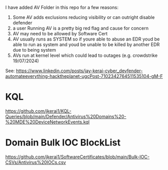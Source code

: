 I have added AV Folder in this repo for a few reasons:

1) Some AV adds exclusions reducing visibility or can outright disable defender
2) a user Running AV is a pretty big red flag and cause for concern
3) AV may need to be allowed by Software Cert
4) AV usually runs as SYSTEM so if youre able to abuse an EDR youd be able to run as system and youd be unable to be killed by another EDR due to being system
5) AVs run at kernel level which could lead to outages (e.g. crowdstrike 19/07/2024)  

See: https://www.linkedin.com/posts/jay-kerai-cyber_devfender-automateeverything-hacktheplanet-ugcPost-7102342764511535104-gM-F

# KQL

https://github.com/jkerai1/KQL-Queries/blob/main/Defender/Antivirus%20Domains%20-%20MDE%20DeviceNetworkEvents.kql

# Domain Bulk IOC BlockList 

https://github.com/jkerai1/SoftwareCertificates/blob/main/Bulk-IOC-CSVs/Antivirus%20IOCs.csv

